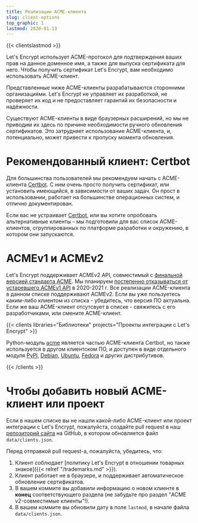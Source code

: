 ```yaml
---
title: Реализации ACME-клиента
slug: client-options
top_graphic: 1
lastmod: 2020-01-13
---
```


{{< clientslastmod >}}

Let's Encrypt использует ACME-протокол для подтверждения ваших прав на данное доменное имя, 
а также для выпуска сертификата для него. Чтобы получить сертификат Let's Encrypt, 
вам необходимо использовать ACME-клиент.

Представленные ниже ACME-клиенты разрабатываются сторонними организациями. Let's Encrypt не управляет их разработкой, 
не проверяет их код и не предоставляет гарантий их безопасности и надёжности.

Существуют ACME-клиенты в виде браузерных расширений, но мы не приводим их здесь по причине необходимости 
ручного обновления сертификатов. Это затрудняет использование ACME-клиента, и, потенциально, 
может привести к пропуску момента обновления.

# Рекомендованный клиент: Certbot

Для большинства пользователей мы рекомендуем начать с ACME-клиента [Certbot](https://certbot.eff.org/). 
С ним очень просто получить сертификат, или установить имеющийся, в зависимости от ваших задач. 
Он прост в использовании, работает на большинстве операционных систем, и отлично документирован.

Если вас не устраивает [Certbot](https://certbot.eff.org/), или вы хотите опробовать альтернативные клиенты - 
мы подготовили для вас список ACME-клиентов, сгруппированных по платформе разработки и окружению, 
в котором они запускаются.

# ACMEv1 и ACMEv2

Let's Encrypt поддерживает ACMEv2 API, совместимый с [финальной версией стандарта ACME](https://tools.ietf.org/html/rfc8555).
Мы планируем [постепенно отказываться от устаревшего ACMEv1 API](https://community.letsencrypt.org/t/end-of-life-plan-for-acmev1/88430/)
в 2020-2021 г. Все реализации ACME-клиента в данном списке поддерживают ACMEv2. 
Если вы уже пользуетесь каким-либо клиентом из списка - убедитесь, что версия ПО актуальна. 
Если же ваш ACME-клиент отсутсвует в списке - свяжитесь с его разработчиками, или смените ACME-клиент. 

{{< clients libraries="Библиотеки" projects="Проекты интеграции с Let's Encrypt" >}}

Python-модуль [acme](https://github.com/certbot/certbot/tree/master/acme) является частью ACME-клиента Certbot, 
но также используется в другом клиентском ПО, и доступен в виде отдельного модуля 
[PyPI](https://pypi.python.org/pypi/acme), [Debian](https://packages.debian.org/search?keywords=python-acme), 
[Ubuntu](https://launchpad.net/ubuntu/+source/python-acme), 
[Fedora](https://bodhi.fedoraproject.org/updates/?packages=python-acme) и других дистрибутивов.

{{< /clients >}}

# Чтобы добавить новый ACME-клиент или проект

Если в нашем списке вы не нашли какой-либо ACME-клиент или проект интеграции с Let's Encrypt, пожалуйста, 
создайте pull request в наш [репозиторий сайта](https://github.com/letsencrypt/website/) на GitHub, 
в котором обновляется файл `data/clients.json`.

Перед отправкой pull request-а, пожалуйста, убедитесь, что:

1. Клиент соблюдает [политику Let's Encrypt в отношении товарных знаков]({{< relref "/trademarks.md" >}}).
1. Клиент работает не в браузере, и поддерживает автоматическое обновление сертификатов.
1. В вашем коммите вы добавили информацию о новом клиенте в **конец** соответствующего раздела 
(не забудьте про раздел "ACME v2-совместимые клиенты"!).
1. В вашем коммите вы обновили дату в поле `lastmod`, в начале файла `data/clients.json`.
